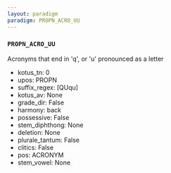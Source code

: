 ```yaml
---
layout: paradigm
paradigm: PROPN_ACRO_UU
---
```

### ` PROPN_ACRO_UU `

Acronyms that end in 'q', or 'u' pronounced as a letter
* kotus_tn: 0
* upos: PROPN
* suffix_regex: [QUqu]
* kotus_av: None
* grade_dir: False
* harmony: back
* possessive: False
* stem_diphthong: None
* deletion: None
* plurale_tantum: False
* clitics: False
* pos: ACRONYM
* stem_vowel: None
